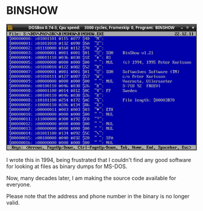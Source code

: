 BINSHOW
=======

![screenshot](binshow.png)

I wrote this in 1994, being frustrated that I couldn't find any good
software for looking at files as binary dumps for MS-DOS.

Now, many decades later, I am making the source code available for everyone.

Please note that the address and phone number in the binary is no longer
valid.